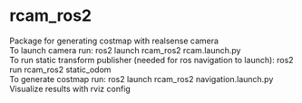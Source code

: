 # rcam_ros2
Package for generating costmap with realsense camera\
To launch camera run: ros2 launch rcam_ros2 rcam.launch.py\
To run static transform publisher (needed for ros navigation to launch): ros2 run rcam_ros2 static_odom\
To generate costmap run: ros2 launch rcam_ros2 navigation.launch.py\
Visualize results with rviz config